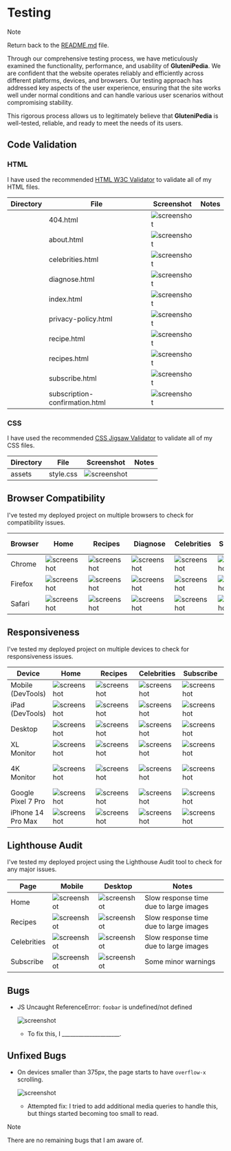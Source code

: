 # Testing
> [!NOTE]  
> Return back to the [README.md](README.md) file.

Through our comprehensive testing process, we have meticulously examined the functionality, performance, and usability of **GluteniPedia**. We are confident that the website operates reliably and efficiently across different platforms, devices, and browsers. Our testing approach has addressed key aspects of the user experience, ensuring that the site works well under normal conditions and can handle various user scenarios without compromising stability.

This rigorous process allows us to legitimately believe that **GluteniPedia** is well-tested, reliable, and ready to meet the needs of its users.

## Code Validation
### HTML
I have used the recommended [HTML W3C Validator](https://validator.w3.org) to validate all of my HTML files.

| Directory | File | Screenshot | Notes |
| --- | --- | --- | --- |
|  | 404.html | ![screenshot](documentation/validation/404-validate.png) | |
|  | about.html | ![screenshot](documentation/validation/about-validate.png) | |
|  | celebrities.html | ![screenshot](documentation/validation/celebrities-validate.png) | |
|  | diagnose.html | ![screenshot](documentation/validation/diagnose-validate.png) | |
|  | index.html | ![screenshot](documentation/validation/index-validate.png) | |
|  | privacy-policy.html | ![screenshot](documentation/validation/privacy-policy-validate.png) | |
|  | recipe.html | ![screenshot](documentation/validation/recipe-validate.png) | |
|  | recipes.html | ![screenshot](documentation/validation/recipes-validate.png) | |
|  | subscribe.html | ![screenshot](documentation/validation/subscribe-validate.png) | |
|  | subscription-confirmation.html | ![screenshot](documentation/validation/confirmation-validate.png) | |

### CSS
I have used the recommended [CSS Jigsaw Validator](https://jigsaw.w3.org/css-validator) to validate all of my CSS files.

| Directory | File | Screenshot | Notes |
| --- | --- | --- | --- |
| assets | style.css | ![screenshot](documentation/validation/css-validate.png) | |

## Browser Compatibility
I've tested my deployed project on multiple browsers to check for compatibility issues.

| Browser | Home | Recipes | Diagnose | Celebrities | Subscribe | Confirmation | About | Privacy Policy | Error 404 | Notes |
| --- | --- | --- | --- | --- | --- | --- | --- | --- | --- | --- |
| Chrome | ![screenshot](documentation/browsers/chrome.home.png) | ![screenshot](documentation/browsers/chrome-recipes.png) | ![screenshot](documentation/browsers/chrome-diagnose.png) | ![screenshot](documentation/browsers/chrome-celebrities.png) | ![screenshot](documentation/browsers/chrome-subscribe.png) | ![screenshot](documentation/browsers/chrome-confirmation.png) | ![screenshot](documentation/browsers/chrome-about.png) | ![screenshot](documentation/browsers/chrome-privacy-policy.png) | ![screenshot](documentation/browsers/chrome-error.png) | Works as expected |
| Firefox | ![screenshot](documentation/browsers/firefox-home.png) | ![screenshot](documentation/browsers/firefox-recipes.png) | ![screenshot](documentation/browsers/firefox-diagnose.png) | ![screenshot](documentation/browsers/firefox-celebrities.png) | ![screenshot](documentation/browsers/firefox-subscribe.png) | ![screenshot](documentation/browsers/firefox-confirmation.png) | ![screenshot](documentation/browsers/firefox-about.png) | ![screenshot](documentation/browsers/firefox-privacy-policy.png) | ![screenshot](documentation/browsers/firefox-error.png) | Works as expected |
| Safari | ![screenshot](documentation/browsers/safari-home.png) | ![screenshot](documentation/browsers/safari-recipes.png) | ![screenshot](documentation/browsers/safari-diagnose.png) | ![screenshot](documentation/browsers/safari-celebrities.png) | ![screenshot](documentation/browsers/safari-subscribe.png) | ![screenshot](documentation/browsers/safari-confirmation.png) | ![screenshot](documentation/browsers/safari-about.png) | ![screenshot](documentation/browsers/safari-privacy-policy.png) | ![screenshot](documentation/browsers/safari-error.png) | Works as expected |

## Responsiveness
I've tested my deployed project on multiple devices to check for responsiveness issues.

| Device | Home | Recipes | Celebrities | Subscribe | Notes |
| --- | --- | --- | --- | --- | --- |
| Mobile (DevTools) | ![screenshot](documentation/responsiveness/mobile-home.png) | ![screenshot](documentation/responsiveness/mobile-recipes.png) | ![screenshot](documentation/responsiveness/mobile-celebrities.png) | ![screenshot](documentation/responsiveness/mobile-subscribe.png) | Works as expected |
| iPad (DevTools) | ![screenshot](documentation/responsiveness/ipad-home.png) | ![screenshot](documentation/responsiveness/ipad-recipes.png) | ![screenshot](documentation/responsiveness/ipad-celebrities.png) | ![screenshot](documentation/responsiveness/ipad-subscribe.png) | Works as expected |
| Desktop | ![screenshot](documentation/responsiveness/desktop-home.png) | ![screenshot](documentation/responsiveness/desktop-recipes.png) | ![screenshot](documentation/responsiveness/desktop-celebrities.png) | ![screenshot](documentation/responsiveness/desktop-subscribe.png) | Works as expected |
| XL Monitor | ![screenshot](documentation/responsiveness/xl-home.png) | ![screenshot](documentation/responsiveness/xl-recipes.png) | ![screenshot](documentation/responsiveness/xl-celebrities.png) | ![screenshot](documentation/responsiveness/xl-subscribe.png) | Works as expected |
| 4K Monitor | ![screenshot](documentation/responsiveness/4k-home.png) | ![screenshot](documentation/responsiveness/4k-recipes.png) | ![screenshot](documentation/responsiveness/4k-celebrities.png) | ![screenshot](documentation/responsiveness/4k-subscribe.png) | Noticable scaling issues |
| Google Pixel 7 Pro | ![screenshot](documentation/responsiveness/pixel7-home.png) | ![screenshot](documentation/responsiveness/pixel7-recipes.png) | ![screenshot](documentation/responsiveness/pixel7-celebrities.png) | ![screenshot](documentation/responsiveness/pixel7-subscribe.png) | Works as expected |
| iPhone 14 Pro Max | ![screenshot](documentation/responsiveness/iphone14pm-home.png) | ![screenshot](documentation/responsiveness/iphone14pm-recipes.png) | ![screenshot](documentation/responsiveness/iphone14pm-celebrities.png) | ![screenshot](documentation/responsiveness/iphone14pm-subscribe.png) | Works as expected |

## Lighthouse Audit
I've tested my deployed project using the Lighthouse Audit tool to check for any major issues.

| Page | Mobile | Desktop | Notes |
| --- | --- | --- | --- |
| Home | ![screenshot](documentation/lighthouse/lighthouse-home-mobile.png) | ![screenshot](documentation/lighthouse/lighthouse-home-desktop.png) | Slow response time due to large images |
| Recipes | ![screenshot](documentation/lighthouse/lighthouse-recipes-mobile.png) | ![screenshot](documentation/lighthouse/lighthouse-recipes-desktop.png) | Slow response time due to large images |
| Celebrities | ![screenshot](documentation/lighthouse/lighthouse-celebrities-mobile.png) | ![screenshot](documentation/lighthouse/lighthouse-celebrities-desktop.png) | Slow response time due to large images |
| Subscribe | ![screenshot](documentation/lighthouse/lighthouse-subscribe-mobile.png) | ![screenshot](documentation/lighthouse/lighthouse-subscribe-desktop.png) | Some minor warnings |

## Bugs
- JS Uncaught ReferenceError: `foobar` is undefined/not defined

    ![screenshot](documentation/bugs/bug01.png)

    - To fix this, I _____________________.

## Unfixed Bugs

- On devices smaller than 375px, the page starts to have `overflow-x` scrolling.

    ![screenshot](documentation/bugs/unfixed-bug01.png)

    - Attempted fix: I tried to add additional media queries to handle this, but things started becoming too small to read.

> [!NOTE]  
> There are no remaining bugs that I am aware of.
